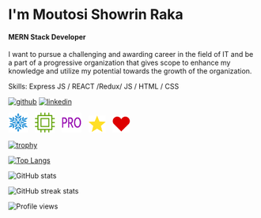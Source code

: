 # I'm Moutosi Showrin Raka
#### MERN Stack Developer
I want to pursue a challenging and awarding career in the field of IT and be a part of a progressive organization that gives scope to enhance my knowledge and utilize my potential towards the growth of the organization.

Skills: Express JS / REACT /Redux/ JS / HTML / CSS



[<img src='https://cdn.jsdelivr.net/npm/simple-icons@3.0.1/icons/github.svg' alt='github' height='40'>](https://github.com/moutosi-raka)  [<img src='https://cdn.jsdelivr.net/npm/simple-icons@3.0.1/icons/linkedin.svg' alt='linkedin' height='40'>](https://www.linkedin.com/in/moutosi-showrin-raka/)  

<a href='https://archiveprogram.github.com/'><img src='https://raw.githubusercontent.com/acervenky/animated-github-badges/master/assets/acbadge.gif' width='40' height='40'></a> <a href='https://docs.github.com/en/developers'><img src='https://raw.githubusercontent.com/acervenky/animated-github-badges/master/assets/devbadge.gif' width='40' height='40'></a> <a href='https://github.com/pricing'><img src='https://raw.githubusercontent.com/acervenky/animated-github-badges/master/assets/pro.gif' width='40' height='40'></a> <a href='https://stars.github.com/'><img src='https://raw.githubusercontent.com/acervenky/animated-github-badges/master/assets/starbadge.gif' width='35' height='35'></a> <a href='https://docs.github.com/en/github/supporting-the-open-source-community-with-github-sponsors'><img src='https://raw.githubusercontent.com/acervenky/animated-github-badges/master/assets/sponsorbadge.gif' width='35' height='35'></a> 

[![trophy](https://github-profile-trophy.vercel.app/?username=moutosi-raka)](https://github.com/ryo-ma/github-profile-trophy)

[![Top Langs](https://github-readme-stats.vercel.app/api/top-langs/?username=moutosi-raka)](https://github.com/anuraghazra/github-readme-stats)

![GitHub stats](https://github-readme-stats.vercel.app/api?username=moutosi-raka&show_icons=true&count_private=true)  

![GitHub streak stats](https://streak-stats.demolab.com/?user=moutosi-raka)  

![Profile views](https://gpvc.arturio.dev/moutosi-raka)  


